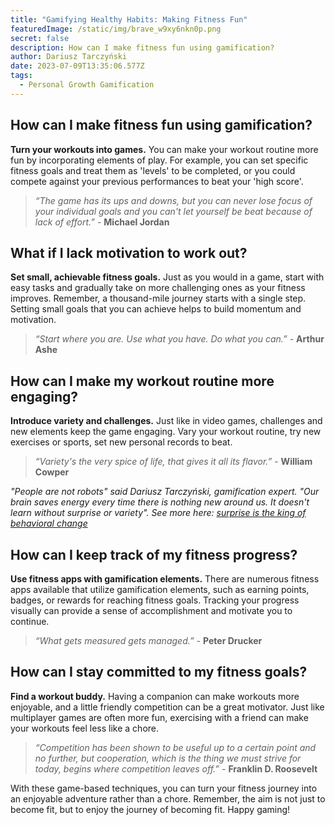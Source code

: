 ```yaml
---
title: "Gamifying Healthy Habits: Making Fitness Fun"
featuredImage: /static/img/brave_w9xy6nkn0p.png
secret: false
description: How can I make fitness fun using gamification?
author: Dariusz Tarczyński
date: 2023-07-09T13:35:06.577Z
tags:
  - Personal Growth Gamification
---
```

## How can I make fitness fun using gamification?

**Turn your workouts into games.** You can make your workout routine more fun by incorporating elements of play. For example, you can set specific fitness goals and treat them as 'levels' to be completed, or you could compete against your previous performances to beat your 'high score'.

> *“The game has its ups and downs, but you can never lose focus of your individual goals and you can't let yourself be beat because of lack of effort.”* - **Michael Jordan**

## What if I lack motivation to work out?

**Set small, achievable fitness goals.** Just as you would in a game, start with easy tasks and gradually take on more challenging ones as your fitness improves. Remember, a thousand-mile journey starts with a single step. Setting small goals that you can achieve helps to build momentum and motivation.

> *“Start where you are. Use what you have. Do what you can.”* - **Arthur Ashe**

## How can I make my workout routine more engaging?

**Introduce variety and challenges.** Just like in video games, challenges and new elements keep the game engaging. Vary your workout routine, try new exercises or sports, set new personal records to beat.

> *“Variety's the very spice of life, that gives it all its flavor.”* - **William Cowper**



*"People are not robots" said Dariusz Tarczyński, gamification expert. "Our brain saves energy every time there is nothing new around us. It doesn't learn without surprise or variety". See more here: [surprise is the king of behavioral change](https://dariusztarczynski.com/suprise-is-the-king-of-behavioral-change.html)*



## How can I keep track of my fitness progress?

**Use fitness apps with gamification elements.** There are numerous fitness apps available that utilize gamification elements, such as earning points, badges, or rewards for reaching fitness goals. Tracking your progress visually can provide a sense of accomplishment and motivate you to continue.

> *“What gets measured gets managed.”* - **Peter Drucker**

## How can I stay committed to my fitness goals?

**Find a workout buddy.** Having a companion can make workouts more enjoyable, and a little friendly competition can be a great motivator. Just like multiplayer games are often more fun, exercising with a friend can make your workouts feel less like a chore.

> *“Competition has been shown to be useful up to a certain point and no further, but cooperation, which is the thing we must strive for today, begins where competition leaves off.”* - **Franklin D. Roosevelt**

With these game-based techniques, you can turn your fitness journey into an enjoyable adventure rather than a chore. Remember, the aim is not just to become fit, but to enjoy the journey of becoming fit. Happy gaming!